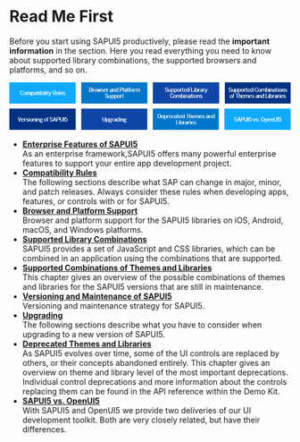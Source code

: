 <!-- loio167193ced54c41c3961d7df3479d7bbe -->

# Read Me First

Before you start using SAPUI5 productively, please read the **important information** in the section. Here you read everything you need to know about supported library combinations, the supported browsers and platforms, and so on.



![](images/Image_Map_Read_Me_First_SAPUI5_4f4c1bf.png)

-   **[Enterprise Features of SAPUI5](enterprise-features-of-sapui5-bf2d55e.md "As an enterprise framework, SAPUI5 offers many powerful enterprise features to support your entire app
		development project.")**  
As an enterprise framework,SAPUI5 offers many powerful enterprise features to support your entire app development project.
-   **[Compatibility Rules](compatibility-rules-91f0873.md "The following sections describe what SAP can change in major, minor, and patch
		releases. Always consider these rules when developing apps, features, or controls with or
		for SAPUI5.")**  
The following sections describe what SAP can change in major, minor, and patch releases. Always consider these rules when developing apps, features, or controls with or for SAPUI5.
-   **[Browser and Platform Support](browser-and-platform-support-74b59ef.md "Browser and platform support for the SAPUI5 libraries on iOS,
		Android, macOS, and Windows platforms.")**  
Browser and platform support for the SAPUI5 libraries on iOS, Android, macOS, and Windows platforms.
-   **[Supported Library Combinations](supported-library-combinations-363cd16.md "SAPUI5 provides a set of
		JavaScript and CSS libraries, which can be combined in an application using the combinations
		that are supported.")**  
SAPUI5 provides a set of JavaScript and CSS libraries, which can be combined in an application using the combinations that are supported.
-   **[Supported Combinations of Themes and Libraries](supported-combinations-of-themes-and-libraries-38ff8c2.md "This chapter gives an overview of the possible combinations of themes and libraries for
		the SAPUI5 versions that are
		still in maintenance.")**  
This chapter gives an overview of the possible combinations of themes and libraries for the SAPUI5 versions that are still in maintenance.
-   **[Versioning and Maintenance of SAPUI5](versioning-and-maintenance-of-sapui5-91f0214.md " Versioning and maintenance strategy for SAPUI5.")**  
 Versioning and maintenance strategy for SAPUI5.
-   **[Upgrading](upgrading-9638e4f.md "The following sections describe what you have to consider when upgrading to a new version of SAPUI5.")**  
The following sections describe what you have to consider when upgrading to a new version of SAPUI5.
-   **[Deprecated Themes and Libraries](deprecated-themes-and-libraries-a87ca84.md "As SAPUI5 evolves over
		time, some of the UI controls are replaced by others, or their concepts abandoned entirely.
		This chapter gives an overview on theme and library level of the most important
		deprecations. Individual control deprecations and more information about the controls
		replacing them can be found in the API reference within the Demo Kit.")**  
As SAPUI5 evolves over time, some of the UI controls are replaced by others, or their concepts abandoned entirely. This chapter gives an overview on theme and library level of the most important deprecations. Individual control deprecations and more information about the controls replacing them can be found in the API reference within the Demo Kit.
-   **[SAPUI5 vs. OpenUI5](sapui5-vs-openui5-5982a97.md "With SAPUI5 and OpenUI5 we provide two deliveries of
		our UI development toolkit. Both are very closely related, but have their
		differences.")**  
With SAPUI5 and OpenUI5 we provide two deliveries of our UI development toolkit. Both are very closely related, but have their differences.


